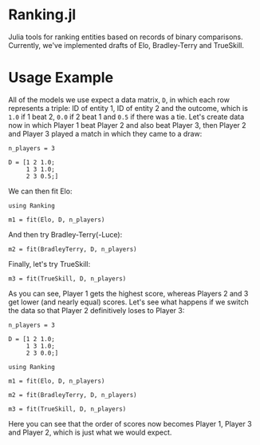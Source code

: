 Ranking.jl
==========

Julia tools for ranking entities based on records of binary comparisons.
Currently, we've implemented drafts of Elo, Bradley-Terry and TrueSkill.

# Usage Example

All of the models we use expect a data matrix, `D`, in which each row
represents a triple: ID of entity 1, ID of entity 2 and the outcome, which
is `1.0` if 1 beat 2, `0.0` if 2 beat 1 and `0.5` if there was a tie. Let's
create data now in which Player 1 beat Player 2 and also beat Player 3, then Player 2 and Player 3 played a match in which they came to a draw:

	n_players = 3

	D = [1 2 1.0;
	     1 3 1.0;
	     2 3 0.5;]

We can then fit Elo:

	using Ranking

	m1 = fit(Elo, D, n_players)

And then try Bradley-Terry(-Luce):

	m2 = fit(BradleyTerry, D, n_players)

Finally, let's try TrueSkill:

    m3 = fit(TrueSkill, D, n_players)

As you can see, Player 1 gets the highest score, whereas Players 2 and 3 get lower (and nearly equal) scores. Let's see what happens if we switch the data so that Player 2 definitively loses to Player 3:

	n_players = 3

	D = [1 2 1.0;
	     1 3 1.0;
	     2 3 0.0;]

	using Ranking

	m1 = fit(Elo, D, n_players)

	m2 = fit(BradleyTerry, D, n_players)

    m3 = fit(TrueSkill, D, n_players)

Here you can see that the order of scores now becomes Player 1, Player 3 and Player 2, which is just what we would expect.

